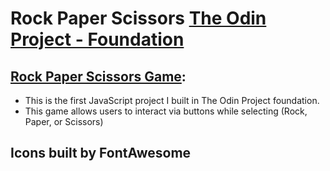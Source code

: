 # Rock Paper Scissors [The Odin Project - Foundation](https://www.theodinproject.com/)

## [Rock Paper Scissors Game](https://junol-dev.github.io/rock-paper-scissors/):

- This is the first JavaScript project I built in The Odin Project foundation.
- This game allows users to interact via buttons while selecting (Rock, Paper, or Scissors)

## Icons built by FontAwesome
